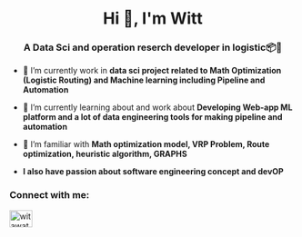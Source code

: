 <h1 align="center">Hi 👋, I'm Witt</h1>
<h3 align="center">A Data Sci and operation reserch developer in logistic📦🚚</h3>

- 🔭 I’m currently work in **data sci project related to Math Optimization (Logistic Routing) and Machine learning including Pipeline and Automation**

- 🌱 I’m currently learning about and work about **Developing Web-app ML platform and a lot of data engineering tools for making pipeline and automation**

- 📃 I’m familiar with **Math optimization model, VRP Problem, Route optimization, heuristic algorithm, GRAPHS**

- **I also have passion about software engineering concept and devOP**


<h3 align="left">Connect with me:</h3>
<p align="left">
<a href="https://linkedin.com/in/witawat kanhasiri" target="blank"><img align="center" src="https://raw.githubusercontent.com/rahuldkjain/github-profile-readme-generator/master/src/images/icons/Social/linked-in-alt.svg" alt="witawat kanhasiri" height="30" width="40" /></a>
</p>
